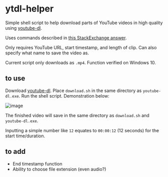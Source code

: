 # ytdl-helper
Simple shell script to help download parts of YouTube videos in high quality using [youtube-dl](https://github.com/ytdl-org/youtube-dl). 

Uses commands described in [this StackExchange answer](https://unix.stackexchange.com/questions/230481/how-to-download-portion-of-video-with-youtube-dl-command). 

Only requires YouTube URL, start timestamp, and length of clip. Can also specify what name to save the video as.

Current script only downloads as `.mp4`. Function verified on Windows 10.
## to use
Download [youtube-dl](https://github.com/ytdl-org/youtube-dl). Place `download.sh` in the same directory as `youtube-dl.exe`. Run the shell script. Demonstration below:

![image](https://im4.ezgif.com/tmp/ezgif-4-4b45dd3f3e.gif)

The finished video will save in the same directory as `download.sh` and `youtube-dl.exe`. 

Inputting a simple number like `12` equates to `00:00:12` (12 seconds) for the start time/duration.

## to add
- End timestamp function
- Ability to choose file extension (even audio?)